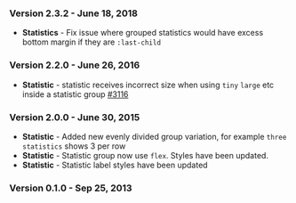 ### Version 2.3.2 - June 18, 2018

- **Statistics** - Fix issue where grouped statistics would have excess bottom margin if they are `:last-child`

### Version 2.2.0 - June 26, 2016

- **Statistic** - statistic receives incorrect size when using `tiny` `large` etc inside a statistic group [#3116](https://github.com/Semantic-Org/Semantic-UI/issues/3116)

### Version 2.0.0 - June 30, 2015

- **Statistic** - Added new evenly divided group variation, for example `three statistics` shows 3 per row
- **Statistic** - Statistic group now use `flex`. Styles have been updated.
- **Statistic** - Statistic label styles have been updated

### Version 0.1.0 - Sep 25, 2013